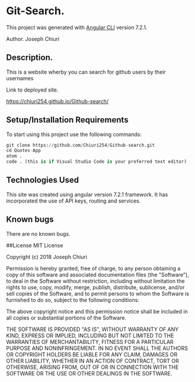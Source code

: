 
#  Git-Search.

This project was generated with [Angular CLI](https://github.com/angular/angular-cli) version 7.2.1.

Author. Joseph Chiuri

## Description.
This is a website wherby you can search for github users by their usernames

Link to deployed site.

https://chiuri254.github.io/Github-search/

 ## Setup/Installation Requirements
 To start using this project use the following commands:
 ```python
git clone https://github.com/Chiuri254/Github-search.git
cd Quotes-App
atom .
code . (this is if Visual Studio Code is your preferred text editor)
```
## Technologies Used
This site was created using angular version 7.2.1 framework. It has incorporated the use of API keys, routing and services.

## Known bugs
There are no known bugs.


##License
MIT License

Copyright (c) 2018 Joseph Chiuri

Permission is hereby granted, free of charge, to any person obtaining a copy of this software and associated documentation files (the "Software"), to deal in the Software without restriction, including without limitation the rights to use, copy, modify, merge, publish, distribute, sublicense, and/or sell copies of the Software, and to permit persons to whom the Software is furnished to do so, subject to the following conditions:

The above copyright notice and this permission notice shall be included in all copies or substantial portions of the Software.

THE SOFTWARE IS PROVIDED "AS IS", WITHOUT WARRANTY OF ANY KIND, EXPRESS OR IMPLIED, INCLUDING BUT NOT LIMITED TO THE WARRANTIES OF MERCHANTABILITY, FITNESS FOR A PARTICULAR PURPOSE AND NONINFRINGEMENT. IN NO EVENT SHALL THE AUTHORS OR COPYRIGHT HOLDERS BE LIABLE FOR ANY CLAIM, DAMAGES OR OTHER LIABILITY, WHETHER IN AN ACTION OF CONTRACT, TORT OR OTHERWISE, ARISING FROM, OUT OF OR IN CONNECTION WITH THE SOFTWARE OR THE USE OR OTHER DEALINGS IN THE SOFTWARE.
